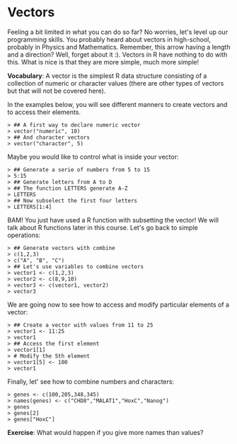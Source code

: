 # Vectors

 Feeling a bit limited in what you can do so far? No worries, let's level up our programming skills. You probably heard about vectors in high-school, probably in Physics and Mathematics. Remember, this arrow having a length and a direction? Well, forget about it :). Vectors in R have nothing to do with this. What is nice is that they are more simple, much more simple!

**Vocabulary**: A vector is the simplest R data structure consisting of a collection of numeric or character values (there are other types of vectors but that will not be covered here).

In the examples below, you will see different manners to create vectors and to access their elements.


```
> ## A first way to declare numeric vector
> vector("numeric", 10)
> ## And character vectors
> vector("character", 5)
```

Maybe you would like to control what is inside your vector:


```
> ## Generate a serie of numbers from 5 to 15
> 5:15
> ## Generate letters from A to D
> ## The function LETTERS generate A-Z
> LETTERS
> ## Now subselect the first four letters
> LETTERS[1:4]
```

BAM! You just have used a R function with subsetting the vector! We will talk about R functions later in this course. Let's go back to simple operations:


```
> ## Generate vectors with combine
> c(1,2,3)
> c("A", "B", "C")
> ## Let's use variables to combine vectors
> vector1 <- c(1,2,3)
> vector2 <- c(8,9,10)
> vector3 <- c(vector1, vector2)
> vector3
```

We are going now to see how to access and modify particular elements of a vector:


```
> ## Create a vector with values from 11 to 25 
> vector1 <- 11:25
> vector1
> ## Access the first element
> vector1[1]
> # Modify the 5th element
> vector1[5] <- 100
> vector1
```

Finally, let' see how to combine numbers and characters:


```
> genes <- c(100,205,348,345)
> names(genes) <- c("CHD8","MALAT1","HoxC","Nanog")
> genes
> genes[2]
> genes["HoxC"]
```

**Exercise**: What would happen if you give more names than values?

